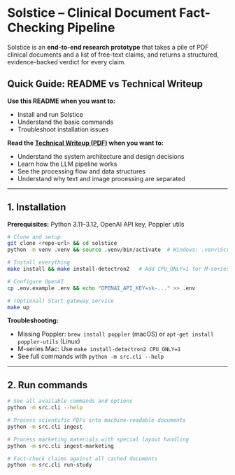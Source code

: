 # Solstice – Clinical Document Fact-Checking Pipeline

Solstice is an **end-to-end research prototype** that takes a pile of PDF clinical documents and a list of free-text claims, and returns a structured, evidence-backed verdict for every claim.

## Quick Guide: README vs Technical Writeup

**Use this README when you want to:**
- Install and run Solstice
- Understand the basic commands
- Troubleshoot installation issues

**Read the [Technical Writeup (PDF)](docs/writeup/solstice.pdf) when you want to:**
- Understand the system architecture and design decisions
- Learn how the LLM pipeline works
- See the processing flow and data structures
- Understand why text and image processing are separated

---

## 1. Installation

**Prerequisites:** Python 3.11–3.12, OpenAI API key, Poppler utils

```bash
# Clone and setup
git clone <repo-url> && cd solstice
python -m venv .venv && source .venv/bin/activate  # Windows: .venv\Scripts\activate

# Install everything
make install && make install-detectron2   # Add CPU_ONLY=1 for M-series Macs

# Configure OpenAI
cp .env.example .env && echo "OPENAI_API_KEY=sk-..." >> .env

# (Optional) Start gateway service
make up
```

**Troubleshooting:**
- Missing Poppler: `brew install poppler` (macOS) or `apt-get install poppler-utils` (Linux)
- M-series Mac: Use `make install-detectron2 CPU_ONLY=1`
- See full commands with `python -m src.cli --help`

---

## 2. Run commands

```bash
# See all available commands and options
python -m src.cli --help

# Process scientific PDFs into machine-readable documents
python -m src.cli ingest

# Process marketing materials with special layout handling
python -m src.cli ingest-marketing

# Fact-check claims against all cached documents
python -m src.cli run-study
```
